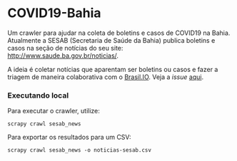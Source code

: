 # COVID19-Bahia

Um crawler para ajudar na coleta de boletins e casos de COVID19 na Bahia.
Atualmente a SESAB (Secretaria de Saúde da Bahia) publica boletins e casos
na seção de notícias do seu site: http://www.saude.ba.gov.br/noticias/.

A ideia é coletar notícias que aparentam ser boletins ou casos e fazer a triagem
de maneira colaborativa com o [Brasil.IO](https://brasil.io/dataset/covid19). Veja a _issue_ [aqui](https://github.com/turicas/covid19-br/issues/9).

### Executando local

Para executar o crawler, utilize:

```
scrapy crawl sesab_news
```

Para exportar os resultados para um CSV:

```
scrapy crawl sesab_news -o noticias-sesab.csv
```

